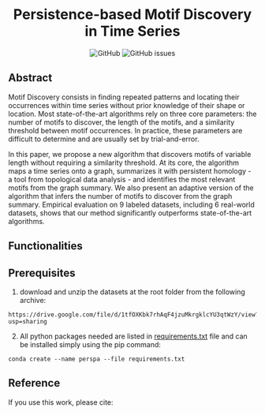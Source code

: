 <h1 align="center">Persistence-based Motif Discovery in Time Series</h1>

<div align="center">
<p>
<img alt="GitHub" src="https://img.shields.io/github/license/thibaut-germain/Persistent-Pattern-Discovery"> <img alt="GitHub issues" src="https://img.shields.io/github/issues/thibaut-germain/Persistent-Pattern-Discovery">
</p>
</div>

## Abstract
Motif Discovery consists in finding repeated patterns and locating their occurrences within time series without prior knowledge of their shape or location. Most state-of-the-art algorithms rely on three core parameters: the number of motifs to discover, the length of the motifs, and a similarity threshold between motif occurrences. In practice, these parameters are difficult to determine and are usually set by trial-and-error.

In this paper, we propose a new algorithm that discovers motifs of variable length without requiring a similarity threshold. At its core, the algorithm maps a time series onto a graph, summarizes it with persistent homology - a tool from topological data analysis - and identifies the most relevant motifs from the graph summary. We also present an adaptive version of the algorithm that infers the number of motifs to discover from the graph summary. Empirical evaluation on 9 labeled datasets, including 6 real-world datasets, shows that our method significantly outperforms state-of-the-art algorithms.


## Functionalities


## Prerequisites

1.  download and unzip the datasets at the root folder from the following archive:

```(bash) 
https://drive.google.com/file/d/1tfOXKbk7rhAqF4jzuMkrgklcYU3qtWzY/view?usp=sharing
```
2. All python packages needed are listed in [requirements.txt](https://github.com/thibaut-germain/Persistent-Pattern-Discovery/requirements.txt) file and can be installed simply using the pip command: 

```(bash) 
conda create --name perspa --file requirements.txt
``` 



## Reference

If you use this work, please cite:

